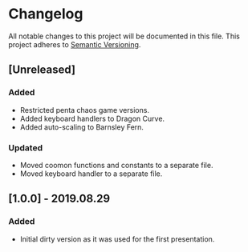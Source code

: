 # Changelog

All notable changes to this project will be documented in this file.
This project adheres to [Semantic Versioning](http://semver.org/).

## [Unreleased]

### Added

* Restricted penta chaos game versions.
* Added keyboard handlers to Dragon Curve.
* Added auto-scaling to Barnsley Fern.

### Updated

* Moved coomon functions and constants to a separate file.
* Moved keyboard handler to a separate file.

## [1.0.0] - 2019.08.29

### Added

* Initial dirty version as it was used for the first presentation.
